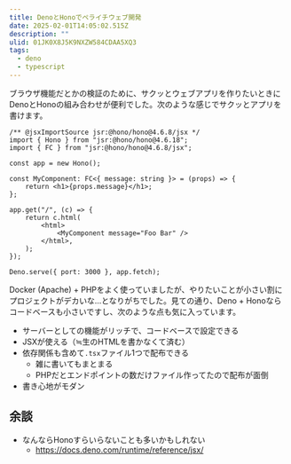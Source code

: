 ```yaml
---
title: DenoとHonoでペライチウェブ開発
date: 2025-02-01T14:05:02.515Z
description: ""
ulid: 01JK0X8J5K9NXZW584CDAA5XQ3
tags:
  - deno
  - typescript
---
```


ブラウザ機能だとかの検証のために、サクッとウェブアプリを作りたいときにDenoとHonoの組み合わせが便利でした。次のような感じでサクッとアプリを書けます。

```tsx
/** @jsxImportSource jsr:@hono/hono@4.6.8/jsx */
import { Hono } from "jsr:@hono/hono@4.6.18";
import { FC } from "jsr:@hono/hono@4.6.8/jsx";

const app = new Hono();

const MyComponent: FC<{ message: string }> = (props) => {
    return <h1>{props.message}</h1>;
};

app.get("/", (c) => {
    return c.html(
        <html>
            <MyComponent message="Foo Bar" />
        </html>,
    );
});

Deno.serve({ port: 3000 }, app.fetch);
```

Docker (Apache) + PHPをよく使っていましたが、やりたいことが小さい割にプロジェクトがデカいな...となりがちでした。見ての通り、Deno + Honoならコードベースも小さいですし、次のような点も気に入っています。

- サーバーとしての機能がリッチで、コードベースで設定できる
- JSXが使える（≒生のHTMLを書かなくて済む）
- 依存関係も含めて`.tsx`ファイル1つで配布できる
  - 雑に書いてもまとまる
  - PHPだとエンドポイントの数だけファイル作ってたので配布が面倒
- 書き心地がモダン

## 余談

- なんならHonoすらいらないことも多いかもしれない
  - https://docs.deno.com/runtime/reference/jsx/
